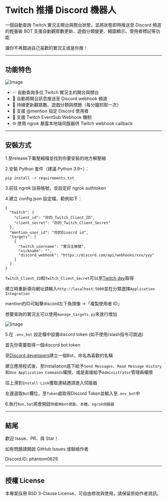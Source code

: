 # Twitch 推播 Discord 機器人

一個自動查詢 Twitch 實況主開台與關台狀態，並將狀態即時推送至 Discord 頻道的輕量級 BOT
支援自動觀眾數更新、遊戲分類變更、縮圖顯示、使用者標記等功能

讓你不再錯過自己喜歡的實況主或是你推！

---

## 功能特色

![Image](https://github.com/user-attachments/assets/d276bb48-663b-47dc-8135-eda6d25d4e5f)

- ✅ 自動查詢多位 Twitch 實況主的開台與關台
- 📢 自動將開台訊息推送至 Discord webhook 頻道
- 🔁 持續更新觀眾數、遊戲分類與標題（每分鐘抓取一次）
- 🎯 支援 @mention 指定 Discord 使用者
- 🔐 支援 Twitch EventSub Webhook 機制
- 🌐 使用 ngrok 暴露本地端伺服器供 Twitch webhook callback

---

## 安裝方式

1.至release下載壓縮檔並找到你要安裝的地方解壓縮

2.安裝 Python 套件（建議 Python 3.9+）：

```pip install -r requirements.txt```

3.前往 ngrok 註冊帳號，並設定好 ngrok authtoken

4.建立 config.json 設定檔，範例如下：

```
{
  "twitch": {
    "client_id": "你的_Twitch_Client_ID",
    "client_secret": "你的_Twitch_Client_Secret"
  },
  "mention_user_id": "你的Disocrd id",
  "targets": [
    {
      "twitch_username": "實況主帳號",
      "nickname": "",
      "discord_webhook": "https://discord.com/api/webhooks/xxx/yyy"
    }
  ]
}
```
```Twitch_Client_ID```和```Twitch_Client_Secret```可以至[Twitch dev](https://dev.twitch.tv/console/apps)取得

建立時重新導向網址請輸入```http://localhost:5000```並在分類選擇```Application Integration```

mention的ID可點擊discord左下角頭像 →「複製使用者 ID」

想要查詢的實況主可以使用```manage_targets.py```來進行增加

![Image](https://github.com/user-attachments/assets/bcac97ff-0719-4acc-860f-b88fc3879ad6)

5.在 ```.env_bot``` 設定檔中設置discord token (如不使用/slash指令可跳過)

首先你需要取得一個discord bot token

至[Discord developers](https://discord.com/developers/applications)建立一個Bot，命名為喜歡的名稱

建立應用程式後，至Installation底下給予```Send Messages```、```Read Message History```和```Use Application Commands```權限，或是直接給予```Administrator```管理員權限

往上滑到```Install Link```獲取連結邀請進入伺服器

左邊選取```Bot```欄位，至```Token```處取得Discord Token並輸入至```.env_bot```中

6.執行```Run.bat```將會開啟```除錯用bot視窗```、```本體```、```ngrok伺服器```

---

## 結尾
歡迎 Issue、PR、與 Star！

如有問題請開啟 GitHub Issues 或聯絡作者 

Discord ID: phantom0629

---

## 授權 License
本專案採用 BSD 3-Clause License，可自由修改與使用，請保留原始作者資訊。
